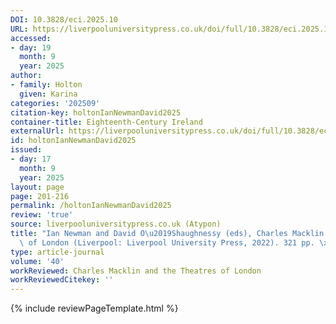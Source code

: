 ```yaml
---
DOI: 10.3828/eci.2025.10
URL: https://liverpooluniversitypress.co.uk/doi/full/10.3828/eci.2025.10
accessed:
- day: 19
  month: 9
  year: 2025
author:
- family: Holton
  given: Karina
categories: '202509'
citation-key: holtonIanNewmanDavid2025
container-title: Eighteenth-Century Ireland
externalUrl: https://liverpooluniversitypress.co.uk/doi/full/10.3828/eci.2025.10
id: holtonIanNewmanDavid2025
issued:
- day: 17
  month: 9
  year: 2025
layout: page
page: 201-216
permalink: /holtonIanNewmanDavid2025
review: 'true'
source: liverpooluniversitypress.co.uk (Atypon)
title: "Ian Newman and David O\u2019Shaughnessy (eds), Charles Macklin and the Theatres\
  \ of London (Liverpool: Liverpool University Press, 2022). 321 pp. \xA387.60."
type: article-journal
volume: '40'
workReviewed: Charles Macklin and the Theatres of London
workReviewedCitekey: ''
---
```

{% include reviewPageTemplate.html %}